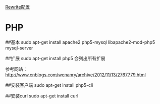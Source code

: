 [Rewrite配置](../../wiki/apache配置rewrite模块)
# PHP
##基本
sudo apt-get install apache2 php5-mysql libapache2-mod-php5 mysql-server

##扩展
sudo apt-get install php5 会列出所有扩展

参考网站：http://www.cnblogs.com/wenanry/archive/2012/11/13/2767779.html



##安装客户端
sudo apt-get install php5-cli

##安装curl
sudo apt-get install curl
